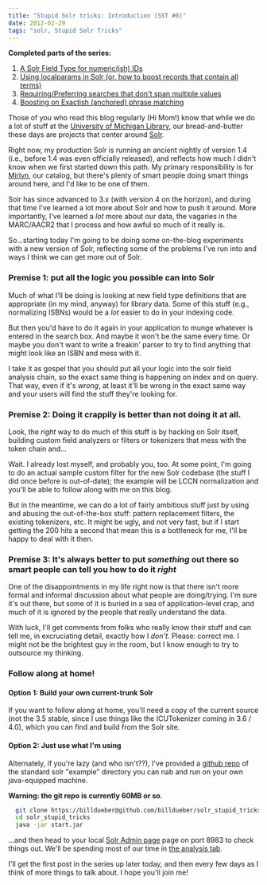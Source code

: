 ```yaml
---
title: "Stupid Solr tricks: Introduction (SST #0)"
date: 2012-02-29
tags: "solr, Stupid Solr Tricks"
---
```


**Completed parts of the series:**

1. [A Solr Field Type for numeric(ish) IDs](http://robotlibrarian.billdueber.com/solr-field-type-for-numericish-ids/)
2. [Using localparams in Solr (or, how to boost records that contain all terms)](http://robotlibrarian.billdueber.com/using-localparams-in-solr-sst-2/)
3. [Requiring/Preferring searches that don't span multiple values](http://robotlibrarian.billdueber.com/requiringpreferring-searches-that-dont-span-multiple-values-sst-3/)
4. [Boosting on Exactish (anchored) phrase matching](http://robotlibrarian.billdueber.com/boosting-on-exactish-anchored-phrase-matching-in-solr-sst-4/)

Those of you who read this blog regularly (Hi Mom!) know that while we do a lot of stuff at the [University of Michigan Library](http://lib.umich.edu), our bread-and-butter these days are projects that center around [Solr](http://lucene.apache.org/solr/).

Right now, my production Solr is running an ancient nightly of version 1.4 (i.e., before 1.4 was even officially released), and reflects how much I didn't know when we first started down this path. My primary responsibility is for [Mirlyn](http://mirlyn.lib.umich.edu), our catalog, but there's plenty of smart people doing smart things around here, and I'd like to be one of them.

Solr has since advanced to 3.x (with version 4 on the horizon), and during that time I've learned a lot more about Solr and how to push it around. More importantly, I've learned a _lot_ more about our data, the vagaries in the MARC/AACR2 that I process and how awful so much of it really is.

So...starting today I'm going to be doing some on-the-blog experiments with a new version of Solr, reflecting some of the problems I've run into and ways I think we can get more out of Solr.

### Premise 1: put all the logic you possible can into Solr

Much of what I'll be doing is looking at new field type definitions that are appropriate (in my mind, anyway) for library data. Some of this stuff (e.g., normalizing ISBNs) would be a *lot* easier to do in your indexing code.

But then you'd have to do it again in your application to munge whatever is entered in the search box. And maybe it won't be the same every time. Or maybe you don't want to write a freakin' parser to try to find anything that might look like an ISBN and mess with it.

I take it as gospel that you should put all your logic into the solr field analysis chain, so the exact same thing is happening on index and on query. That way, even if it's *wrong*, at least it'll be wrong in the exact same way and your users will find the stuff they're looking for.

### Premise 2: Doing it crappily is better than not doing it at all.

Look, the _right_ way to do much of this stuff is by hacking on Solr itself, building custom field analyzers or filters or tokenizers that mess with the token chain and...

Wait. I already lost myself, and probably you, too. At some point, I'm going to do an actual sample custom filter for the new Solr codebase (the stuff I did once before is out-of-date); the example will be LCCN normalization and you'll be able to follow along with me on this blog.

But in the meantime, we can do a lot of fairly ambitious stuff just by using and abusing the out-of-the-box stuff: pattern replacement filters, the existing tokenizers, etc. It might be ugly, and not very fast, but if I start getting the 200 hits a second that mean this is a bottleneck for me, I'll be happy to deal with it then.

### Premise 3: It's always better to put _something_ out there so smart people can tell you how to do it _right_

One of the disappointments in my life right now is that there isn't more formal and informal discussion about what people are doing/trying. I'm sure it's out there, but some of it is buried in a sea of application-level crap, and much of it is ignored by the people that really understand the data.

With luck, I'll get comments from folks who really know their stuff and can tell me, in excruciating detail, exactly how I _don't_. Please: correct me. I might not be the brightest guy in the room, but I know enough to try to outsource my thinking.

### Follow along at home!

#### Option 1: Build your own current-trunk Solr

If you want to follow along at home, you'll need a copy of the current source (not the 3.5 stable, since I use things like the ICUTokenizer coming in 3.6 / 4.0), which you can find and build from the Solr site.

#### Option 2: Just use what I'm using

Alternately, if you're lazy (and who isn't??), I've provided a [github repo](https://billdueber@github.com/billdueber/solr_stupid_tricks) of the standard solr "example" directory you can nab and run on your own java-equipped machine.

**Warning: the git repo is currently 60MB or so**.

~~~bash
  git clone https://billdueber@github.com/billdueber/solr_stupid_tricks.git
  cd solr_stupid_tricks
  java -jar start.jar
~~~
...and then head to your local [Solr Admin page](http://localhost:8983/solr/admin/) page on port 8983 to check things out. We'll be spending most of our time in [the analysis tab](http://localhost:8983/solr/admin/analysis.jsp).

I'll get the first post in the series up later today, and then every few days as I think of more things to talk about. I hope you'll join me!
